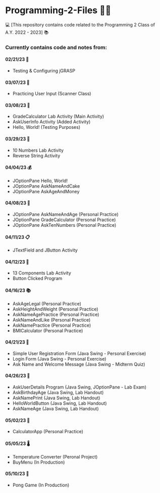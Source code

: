 # Programming-2-Files 👨‍💻
💻 [This repository contains code related to the Programming 2 Class of A.Y. 2022 - 2023] 📚

### Currently contains code and notes from:

#### 02/21/23 🔧
- Testing & Configuring jGRASP

#### 03/07/23 📝
- Practicing User Input (Scanner Class)

#### 03/08/23 💯
- GradeCalculator Lab Activity (Main Activity)
- AskUserInfo Activity (Added Activity)
- Hello, World! (Testing Purposes)

#### 03/29/23 🔢
- 10 Numbers Lab Activity
- Reverse String Activity

#### 04/04/23 💰
- JOptionPane Hello, World!
- JOptionPane AskNameAndCake
- JOptionPane AskAgeAndMoney

#### 04/08/23 📝
- JOptionPane AskNameAndAge (Personal Practice)
- JOptionPane GradeCalculator (Personal Practice)
- JOptionPane AskTenNumbers (Personal Practice)

#### 04/11/23 📋
- JTextField and JButton Activity

#### 04/12/23 🍕
- 13 Components Lab Activity
- Button Clicked Program

#### 04/16/23 📚
- AskAgeLegal (Personal Practice)
- AskHeightAndWeight (Personal Practice)
- AskNameAgePractice (Personal Practice)
- AskNameAndLike (Personal Practice)
- AskNamePractice (Personal Practice)
- BMICalculator (Personal Practice)

#### 04/21/23 📝
- Simple User Registration Form (Java Swing - Personal Exercise)
- Login Form (Java Swing - Personal Exercise)
- Ask Name and Welcome Message (Java Swing - Midterm Quiz)

#### 04/26/23 📝
- AskUserDetails Program (Java Swing, JOptionPane - Lab Exam)
- AskBirthdayAge (Java Swing, Lab Handout)
- AskNamePrint (Java Swing, Lab Handout)
- HelloWorldButton (Java Swing, Lab Handout)
- AskNameAge (Java Swing, Lab Handout)

#### 05/02/23 🧮
- CalculatorApp (Personal Practice)

#### 05/05/23 🌡️
- Temperature Converter (Peronal Project)
- BuyMenu (In Production)

#### 05/10/23 🏓
- Pong Game (In Production)